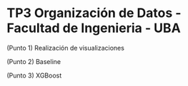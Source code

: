 # TP3 Organización de Datos - Facultad de Ingenieria - UBA

(Punto 1) Realización de visualizaciones

(Punto 2) Baseline

(Punto 3) XGBoost

